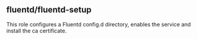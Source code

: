 ## fluentd/fluentd-setup

This role configures a Fluentd config.d directory, enables the service
and install the ca certificate.
